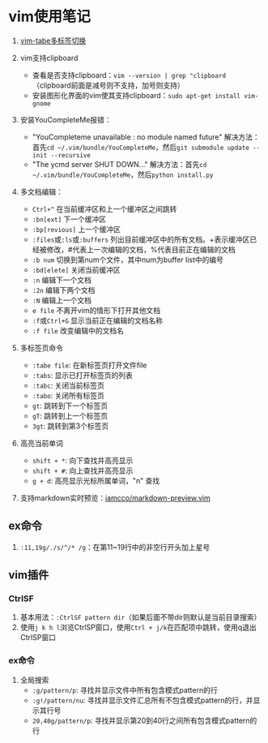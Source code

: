 # vim使用笔记

1. [vim-tabe多标签切换](https://blog.csdn.net/xs1326962515/article/details/77837017)

2. vim支持clipboard
    * 查看是否支持clipboard：`vim --version | grep "clipboard `（clipboard前面是减号则不支持，加号则支持）
    * 安装图形化界面的vim使其支持clipboard：`sudo apt-get install vim-gnome`

3. 安装YouCompleteMe报错：
    * "YouCompleteme unavailable : no module named future"
    解决方法：首先`cd ~/.vim/bundle/YouCompleteMe`，然后`git submodule update --init --recursive`
    * "The ycmd server SHUT DOWN..."
    解决方法：首先`cd ~/.vim/bundle/YouCompleteMe`，然后`python install.py`

4. 多文档编辑：
    * `Ctrl+^` 在当前缓冲区和上一个缓冲区之间跳转
    * `:bn[ext]` 下一个缓冲区
    * `:bp[revious]` 上一个缓冲区
    * `:files`或`:ls`或`:buffers` 列出目前缓冲区中的所有文档。+表示缓冲区已经被修改，#代表上一次编辑的文档，%代表目前正在编辑的文档
    * `:b num` 切换到第num个文件，其中num为buffer list中的编号
    * `:bd[elete]` 关闭当前缓冲区
    * `:n` 编辑下一个文档
    * `:2n` 编辑下两个文档
    * `:N` 编辑上一个文档
    * `e file` 不离开vim的情形下打开其他文档
    * `:f`或`Ctrl+G` 显示当前正在编辑的文档名称
    * `:f file` 改变编辑中的文档名

5. 多标签页命令
    * `:tabe file`: 在新标签页打开文件file
    * `:tabs`: 显示已打开标签页的列表
    * `:tabc`: 关闭当前标签页
    * `:tabo`: 关闭所有标签页
    * `gt`: 跳转到下一个标签页
    * `gT`: 跳转到上一个标签页
    * `3gt`: 跳转到第3个标签页

6. 高亮当前单词
    * `shift + *`: 向下查找并高亮显示
    * `shift + #`: 向上查找并高亮显示
    * `g + d`: 高亮显示光标所属单词，"n" 查找

7. 支持markdown实时预览：[iamcco/markdown-preview.vim](https://github.com/iamcco/markdown-preview.vim)

## ex命令

1. `:11,19g/./s/^/* /g`：在第11~19行中的非空行开头加上星号

## vim插件

### CtrlSF

1. 基本用法：`:CtrlSF pattern dir`（如果后面不带dir则默认是当前目录搜索）
2. 使用`j k h l`浏览CtrlSP窗口，使用`Ctrl + j/k`在匹配项中跳转，使用q退出CtrlSP窗口

### ex命令

1. 全局搜索
    * `:g/pattern/p`: 寻找并显示文件中所有包含模式pattern的行
    * `:g!/pattern/nu`: 寻找并显示文件汇总所有不包含模式pattern的行，并显示其行号
    * `20,40g/pattern/p`: 寻找并显示第20到40行之间所有包含模式pattern的行
